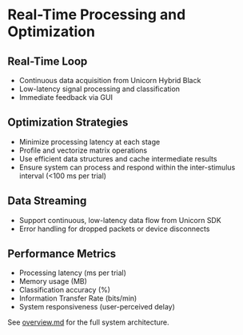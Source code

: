 # Real-Time Processing and Optimization

## Real-Time Loop
- Continuous data acquisition from Unicorn Hybrid Black
- Low-latency signal processing and classification
- Immediate feedback via GUI

## Optimization Strategies
- Minimize processing latency at each stage
- Profile and vectorize matrix operations
- Use efficient data structures and cache intermediate results
- Ensure system can process and respond within the inter-stimulus interval (<100 ms per trial)

## Data Streaming
- Support continuous, low-latency data flow from Unicorn SDK
- Error handling for dropped packets or device disconnects

## Performance Metrics
- Processing latency (ms per trial)
- Memory usage (MB)
- Classification accuracy (%)
- Information Transfer Rate (bits/min)
- System responsiveness (user-perceived delay)

See [overview.md](overview.md) for the full system architecture.
